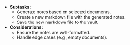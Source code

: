 - **Subtasks:**
    - Generate notes based on selected documents.
    - Create a new markdown file with the generated notes.
    - Save the new markdown file to the vault.
- **Considerations:**
    - Ensure the notes are well-formatted.
    - Handle edge cases (e.g., empty documents).